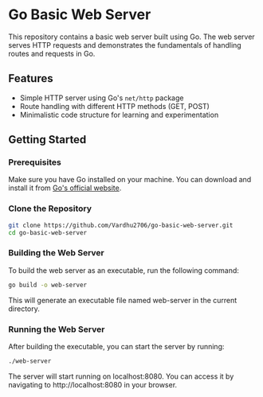# Go Basic Web Server

This repository contains a basic web server built using Go. 
The web server serves HTTP requests and demonstrates the fundamentals of handling routes and requests in Go.

## Features

- Simple HTTP server using Go's `net/http` package
- Route handling with different HTTP methods (GET, POST)
- Minimalistic code structure for learning and experimentation

## Getting Started

### Prerequisites

Make sure you have Go installed on your machine. You can download and install it from [Go's official website](https://golang.org/dl/).

### Clone the Repository

```bash
git clone https://github.com/Vardhu2706/go-basic-web-server.git
cd go-basic-web-server
```

### Building the Web Server

To build the web server as an executable, run the following command:

```bash
go build -o web-server
```

This will generate an executable file named web-server in the current directory.

### Running the Web Server

After building the executable, you can start the server by running:

```bash
./web-server
```

The server will start running on localhost:8080. You can access it by navigating to http://localhost:8080 in your browser.
